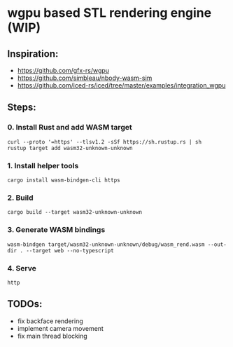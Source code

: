 # wgpu based STL rendering engine (WIP)
## Inspiration:

* https://github.com/gfx-rs/wgpu
* https://github.com/simbleau/nbody-wasm-sim
* https://github.com/iced-rs/iced/tree/master/examples/integration_wgpu

## Steps:

### 0. Install Rust and add WASM target
```
curl --proto '=https' --tlsv1.2 -sSf https://sh.rustup.rs | sh
rustup target add wasm32-unknown-unknown
```

### 1. Install helper tools
```
cargo install wasm-bindgen-cli https
```

### 2. Build
```
cargo build --target wasm32-unknown-unknown
```

### 3. Generate WASM bindings
```
wasm-bindgen target/wasm32-unknown-unknown/debug/wasm_rend.wasm --out-dir . --target web --no-typescript
```

### 4. Serve
```
http
```

## TODOs:
* fix backface rendering
* implement camera movement
* fix main thread blocking